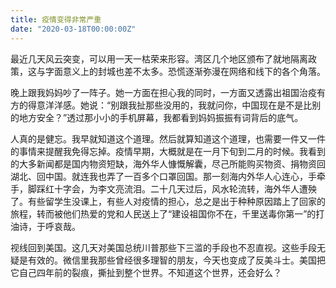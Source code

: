 ```yaml
---
title: 疫情变得非常严重
date: "2020-03-18T00:00:00Z"
---
```


最近几天风云突变，可以用一天一枯荣来形容。湾区几个地区颁布了就地隔离政策，这与字面意义上的封城也差不太多。恐慌逐渐弥漫在网络和线下的各个角落。

晚上跟我妈妈吵了一阵子。她一方面在担心我的同时，一方面又透露出祖国治疫有方的得意洋洋感。她说：“别跟我扯那些没用的，我就问你，中国现在是不是比别的地方安全？”透过那小小的手机屏幕，我都看到妈妈振振有词背后的底气。

人真的是健忘。我早就知道这个道理。然后就算知道这个道理，也需要一件又一件的事情来提醒我免得忘掉。疫情早期，大概就是在一月下旬到二月的时候。我看到的大多新闻都是国内物资短缺，海外华人慷慨解囊，尽己所能购买物资、捐物资回湖北、回中国。就连我也弄了一百多个口罩回国。那一刻海内外华人心连心，手牵手，脚踩红十字会，为李文亮流泪。二十几天过后，风水轮流转，海外华人遭殃了。有些留学生没课上，有些人对疫情的担心，总之是出于种种原因踏上了回家的旅程，转而被他们热爱的党和人民送上了“建设祖国你不在，千里送毒你第一”的打油诗，于呼哀哉。

视线回到美国。这几天对美国总统川普那些下三滥的手段也不忍直视。这些手段无疑是有效的。微信里我那些曾经很多理智的朋友，今天也变成了反美斗士。美国把它自己四年前的裂痕，撕扯到整个世界。不知道这个世界，还会好么？
